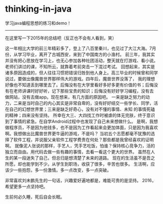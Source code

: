 # thinking-in-java
学习java编程思想的练习和demo！

---
在这里写一下2015年的总结吧（反正也不会有人看到，笑）

这一年相比大学的前三年精彩多了，登上了八百里秦川，也见过了大江大海。7月份，从学习毕业，离开了古城西安，来到了中国南方的小渔村。
前三年，我其实并没有把心思放在学习上，也无心参加各种社团活动，整天就在打游戏、看小说。老师们讲过的课，不知所云，就靠着考前突击一下混过考试。
回想起来，其实是诸多原因造成的，但人往往习惯把错误归咎到他人身上。高三毕业的时候曾和同学说过，要做出像魔兽世界那样伟大的游戏。四年后，魔兽世界没落了，
我的理想好像也不知道丢到哪里去了。后悔没有在大学里看好多好多更有价值的书；后悔没有在老师讲课时好好听，记下那些宝贵的知识；后悔没有好好学习编程，没有去
做网站，没有去做app。现在想来，有几方面的原因吧。
一来是缺乏努力的动力，二来是当时自己的内心其实是非常自卑的，没有好好结交一些学长、同学，活在自己的幻想世界里；三来是缺乏好奇心，没有对不懂的事情、未知
的事情死磕的精神；四来没有坚持。
所幸在大三、大四找工作时被虐的体无完肤，终于意识到了事情的紧急。在自学Android过程中也发现了自己未来想做什么。
是啊，我想做程序员，不是因为他钱多，也不是因为工作看起来会更加体面，只是因为我喜欢啊。我想做出比魔兽世界更牛逼的游戏，不是吗？
当初五个志愿都毫不犹豫的选择了软件工程，并说服父亲软件工程学费贵在何处？那些都是我曾经喜欢的证明啊。
就像泥人张说的那样，手艺人，凭手艺吃饭，怕谁？保持核心竞争力，活的独立而自由。用代码去做一些有趣的事情，去看一看这个更大的世界。
虽然在人生的某一段迷失了自己，但总归是想清楚了未来的道路。
现在的生活虽不是吾之所愿，却也能学到不少。从学生到职场，收获了很多，辛苦也很多。
生活啊，应该少一些抱怨，多一份激情。多一点改变，多一点突破。

非常喜欢刘未鹏先生的一句话，兴趣爱好遍地都是，难能可贵的是坚持。
2016，希望更多一点坚持吧。

生前何必久睡，死后自会长眠。
